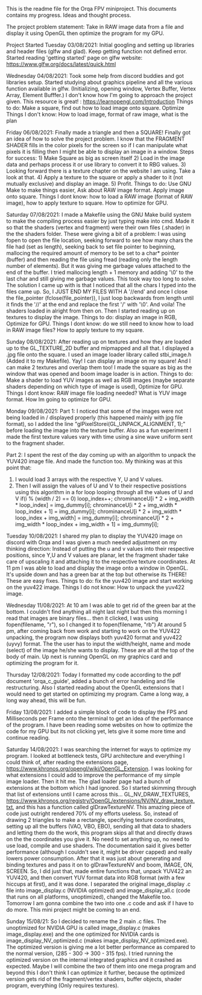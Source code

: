 This is the readme file for the Orqa FPV miniproject. This documents contains my progress. Ideas and thought process.

The project problem statement:
 Take in RAW image data from a file and display it using OpenGL then optimize the program for my GPU.

Project Started Tuesday 03/08/2021:
Initial googling and setting up libraries and header files (glfw and glad). Keep getting function not defined error.
Started reading 'getting started' page on glfw website: https://www.glfw.org/docs/latest/quick.html

Wednesday 04/08/2021:
Took some help from discord buddies and got libraries setup.
Started studying about graphics pipeline and all the various function available in glfw. (Initializing, opening window, Vertex Buffer, Vertex Array, Element Bufffer.)
I don't know how I'm going to approach the project given.
This resource is great! : https://learnopengl.com/Introduction
Things to do: Make a square, find out how to load image onto square. Optimize
Things I don't know: How to load image, format of raw image, what is the plan

Friday 06/08/2021:
Finally made a triangle and then a SQUARE!
Finally got an idea of how to solve the project problem.
I know that the FRAGMENT SHADER fills in the color pixels for the screen so if I can manipulate what pixels it is filling then I might be able to display an image in a window.
Steps for success:
    1) Make Square as big as screen itself
    2) Load in the image data and perhaps process it or use library to convert it to RBG values.
    3) Looking forward there is a texture chapter on the website I am using. Take a look at that.
    4) Apply a texture to the square or apply a shader to it (not mutually exclusive) and display an image.
    5) Profit.
Things to do: Use GNU Make to make things easier, Ask about RAW image format. Apply image onto square.
Things I dont know: how to load a RAW image (format of RAW image), how to apply texture to square. How to optimize for GPU.

Saturday 07/08/2021:
I made a Makefile using the GNU Make build system to make the compiling process easier by just typing make into cmd.
Made it so that the shaders (vertex and fragment) were their own files (.shader) in the the shaders folder. These were giving a bit of a problem:
I was using fopen to open the file location, seeking forward to see how many chars the file had (set as length), seeking back to set file pointer to beginning, mallocing the required amount of memory to be set to a char* pointer (buffer) and then reading the file using fread (reading only the length number of elements). But it was giving me garbage values attached to the end of the buffer. I tried mallocing length + 1 memory and adding '\0' to the last char and still giving me garbage values.
This took way too long to solve. The solution I came up with is that I noticed that all the chars I typed into the files came up. So, I JUST END MY FILES WITH A '//end' and once I close the file_pointer (fclose(file_pointer)), I just loop backwards from length until it finds the '//' at the end and replace the first '/' with '\0'.
And voila! The shaders loaded in alright from then on.
Then I started reading up on textures to display the image.
Things to do: display an image in RGB, Optimize for GPU.
Things I dont know: do we still need to know how to load in RAW image files? How to apply texture to my square.

Sunday 08/08/2021:
After reading up on textures and how they are loaded up to the GL_TEXTURE_2D buffer and mipmapped and all that. I displayed a .jpg file onto the square. I used an image loader library called stbi_image.h (Added it to my Makefile).
Yay! I can display an image on my square! And I can make 2 textures and overlap them too! I made the square as big as the window that was opened and boom image loader is in action.
Things to do: Make a shader to load YUV images as well as RGB images (maybe separate shaders depending on which type of image is used), Optimize for GPU.
Things I dont know: RAW image file loading needed? What is YUV image format. How Im going to optimize for GPU.

Monday 09/08/2021:
Part 1:
I noticed that some of the images were not being loaded in / displayed properly (this happened mainly with jpg file format), so I added the line "glPixelStorei(GL_UNPACK_ALIGNMENT, 1);" before loading the image into the texture buffer. Also as a fun experiment I made the first texture values vary with time using a sine wave uniform sent to the fragment shader.

Part 2:
I spent the rest of the day coming up with an algorithm to unpack the YUV420 image file. And made the function too. My thinking was at this point that:
1) I would load 3 arrays with the respective  Y, U and V values.
2) Then I will assign the values of U and V to their respective posistions using this algorithm in a for loop looping through all the values of U and V
    if(i % (width / 2) == 0) loop_index++;
    chrominanceU[i * 2 + img_width * loop_index] = img_dummy[i];
    chrominanceU[i * 2 + img_width * loop_index + 1] = img_dummy[i];
    chrominanceU[i * 2 + img_width * loop_index + img_width] = img_dummy[i];
    chrominanceU[i * 2 + img_width * loop_index + img_width + 1] = img_dummy[i];

Tuesday 10/08/2021:
I shared my plan to display the YUV420 image on discord with Orqa and I was given a much needed adjustment on my thinking direction: Instead of putting the u and v values into their respective positions, since Y,U and V values are planar, let the fragment shader take care of upscaling it and attaching it to the respective texture coordinates.
At 11 pm  I was able to load and display the image onto a window in OpenGL. It's upside down and has a green bar at the top but otherwise its THERE! These are easy fixes.
Things to do: fix the yuv420 image and start working on the yuv422 image.
Things I do not know: How to unpack the yuv422 image.

Wednesday 11/08/2021:
At 10 am I was able to get rid of the green bar at the bottom. I couldn't find anything all night last night but then this morning I read that images are binary files... then it clicked, I was using fopen(filename, "r"), so I changed it to fopen(filename, "rb") 
At around 5 pm, after coming back from work and starting to work on the YUV422 unpacking, the program now displays both yuv420 format and yuv422 (uyvy) format. The the user has to input the width/height, name and mode (select) of the image he/she wants to display. These are all at the top of the body of main.
Up next is running OpenGL on my graphics card and optimizing the program for it.

Thursday 12/08/2021:
Today I formatted my code according to the pdf document 'orqa_c_guide', added a bunch of error handeling and file restructuring. Also I started reading about the OpenGL extensions that I would need to get started on optimizing my program. Came a long way, a long way ahead, this will be fun.

Friday 13/08/2021:
I added a simple block of code to display the FPS and Milliseconds per Frame onto the terminal to get an idea of the performance of the program. I have been reading some websites on how to optimize the code for my GPU but its not clicking yet, lets give it some more time and continue reading.

Saturday 14/08/2021:
I was searching the internet for ways to optimize my program. I looked at bottleneck tests, GPU architecture and everything I could think of, after reading the extensions page, https://www.khronos.org/opengl/wiki/OpenGL_Extension. I was looking for what extensions I could add to improve the performance of my simple image loader. Then it hit me. The glad loader page had a bunch of extensions at the bottom which I had ignored. So I started skimming through that list of extensions until I came across this... GL_NV_DRAW_TEXTURES, https://www.khronos.org/registry/OpenGL/extensions/NV/NV_draw_texture.txt, and this has a function called glDrawTextureNV. This amazing piece of code just outright rendered 70% of my efforts useless. So, instead of drawing 2 triangles to make a rectangle, specifying texture coordinates, setting up all the buffers (VAO, VBO, EBO), sending all that data to shaders and letting them do the work, this program skips all that and directly draws on the the coordinates you give it. No need to set anything up, no need to use load, compile and use shaders. The documentation said it gives better performance (although I couldn't see it, might be driver capped) and really lowers power consumption. After that it was just about generating and binding textures and pass it on to glDrawTextureNV and boom, IMAGE, ON, SCREEN. So, I did just that, made entire functions that, unpack YUV422 an YUV420, and then convert YUV format data into RGB format (with a few hiccups at first), and it was done. I separated the original image_display .c file into image_display.c (NVIDIA optimized) and image_display_all.c (code that runs on all platforms, unoptimized), changed the Makefile too. Tomorrow I am gonna combine the two into one .c code and ask if I have to do more. This mini project might be coming to an end.

Sunday 15/08/21:
So I decided to rename the 2 main .c files. The unoptimized for NVIDIA GPU is called image_display.c (makes image_display.exe) and the one optimized for NVIDIA cards is image_display_NV_optimized.c (makes image_display_NV_optimized.exe). The optimized version is giving me a lot better performance as compared to the normal version, (285 - 300 -> 300 - 315 fps). I tried running the optimized version on the internal integrated graphics and it crashed as expected. Maybe I will combine the two of them into one mega program and beyond this I don't think I can optimize it further, because the optimized version gets rid of the fragment/vertex shaders, buffer objects, shader program, everything (Only requires textures).